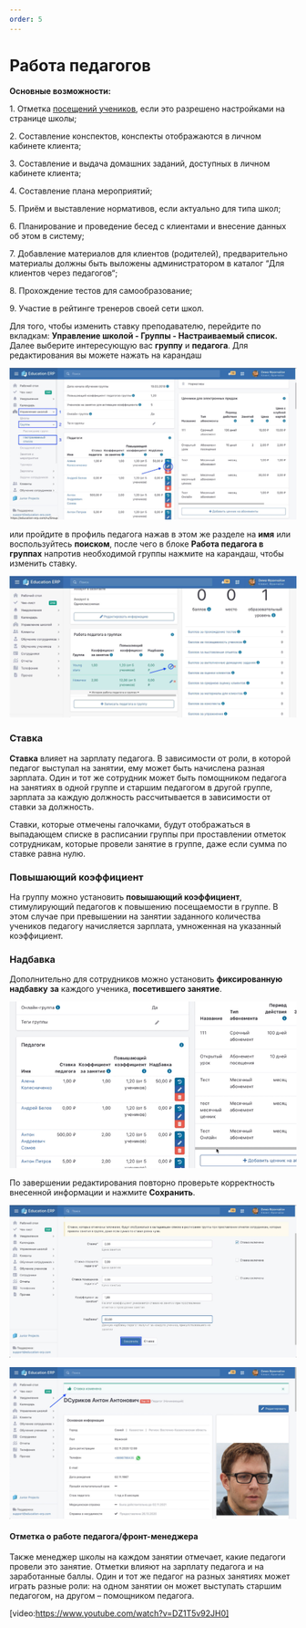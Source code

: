 ```yaml
---
order: 5
---
```


# Работа педагогов

**Основные возможности:**

1\. Отметка [посещений учеников](poseshaemost-uchenikov.md), если это разрешено настройками на странице школы;

2\. Составление конспектов, конспекты отображаются в личном кабинете клиента;

3\. Составление и выдача домашних заданий, доступных в личном кабинете клиента;

4\. Составление плана мероприятий;

5\. Приём и выставление нормативов, если актуально для типа школ;

6\. Планирование и проведение бесед с клиентами и внесение данных об этом в систему;

7\. Добавление материалов для клиентов (родителей), предварительно материалы должны быть выложены администратором в каталог “Для клиентов через   педагогов“;

8\. Прохождение тестов для самообразование;

9\. Участие в рейтинге тренеров своей сети школ.

Для того, чтобы изменить ставку преподавателю, перейдите по вкладкам: **Управление школой - Группы - Настраиваемый список.** Далее выберите интересующую вас **группу** и **педагога**. Для редактирования вы можете нажать на карандаш

![Преимуществом данного пути является возможность в одной группе оперативно изменить ставки нескольких педагогов](../../../.gitbook/assets/img1.jpg)

или пройдите в профиль педагога нажав в этом же разделе на **имя** или воспользуйтесь **поиском**, после чего в блоке **Работа педагога в группах** напротив необходимой группы нажмите на карандаш, чтобы изменить ставку.

![Данный путь удобнее наличием возможности редактирования ставки одного педагога в разных группах](../../../.gitbook/assets/img2.jpg)

### **Ставка**

**Ставка** влияет на зарплату педагога. В зависимости от роли, в которой педагог выступал на занятии, ему может быть начислена разная зарплата. Один и тот же сотрудник может быть помощником педагога на занятиях в одной группе и старшим педагогом в другой группе, зарплата за каждую должность рассчитывается в зависимости от ставки за должность.

Cтавки, которые отмечены галочками, будут отображаться в выпадающем списке в расписании группы при проставлении отметок сотрудникам, которые провели занятие в группе, даже если сумма по ставке равна нулю.

### Повышающий коэффициент

На группу можно установить **повышающий коэффициент**, стимулирующий педагогов к повышению посещаемости в группе. В этом случае при превышении на занятии заданного количества учеников педагогу начисляется зарплата, умноженная на указанный коэффициент.

### Надбавка

Дополнительно для сотрудников можно установить **фиксированную надбавку** **за** каждого ученика, **посетившего занятие**.

![](<../../../.gitbook/assets/Демонстрация надбавки.gif>)

По завершении редактирования повторно проверьте корректность внесенной информации и нажмите **Сохранить**.

![](../../../.gitbook/assets/img3.jpg)

![После успешного изменения ставки высветится информационный блок с текстом "Ставка изменена"](../../../.gitbook/assets/img4.jpg)

#### Отметка о работе педагога/фронт-менеджера

Также менеджер школы на каждом занятии отмечает, какие педагоги провели это занятие. Отметки влияют на зарплату педагога и на заработанные баллы. Один и тот же педагог на разных занятиях может играть разные роли: на одном занятии он может выступать старшим педагогом, на другом – помощником педагога.

[video:https://www.youtube.com/watch?v=DZ1T5v92JH0]